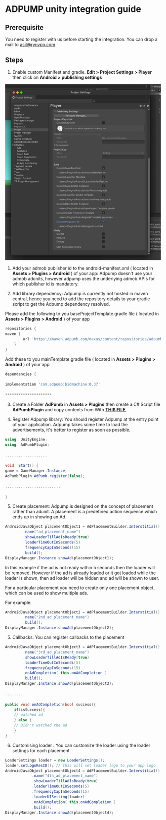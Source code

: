 # ADPUMP unity integration guide

## Prerequisite ##

You need to register with us before starting the integration. You can drop a mail to asil@rynvpn.com

## Steps ##

  

1) Enable custom Manifest and gradle. **Edit > Project Settings > Player** then click on **Android > publishing settings**

  

![alt text](https://github.com/arjunrajmp/demo-unity/blob/main/screen-shot/project-settings.png?raw=true)

  

  

  

1) Add your admob publisher id to the android-manifest.xml ( located in **Assets > Plugins > Android** ) of your app: Adpump doesn't use your admob adunits, however adpump uses the underlying admob APIs for which publisher id is mandatory. 


2) Add library dependency: Adpump is currently not hosted in maven central, hence you need to add the repository details to your gradle script to get the Adpump dependency resolved.

  

Please add the following to you baseProjectTemplate.gradle file ( located in **Assets > Plugins > Android** )  of your app

```gradle
repositories {
maven { 
        url 'https://maven.adpumb.com/nexus/content/repositories/adpumb'
    }
}
```
Add these to you mainTemplate.gradle file ( located in **Assets > Plugins > Android** )  of your app
```gradle
dependencies {

implementation 'com.adpump:bidmachine:0.37'

*********************


```

3) Create a Folder **AdPumb** in **Assets > Plugins** then create a C# Script file **AdPumbPlugin** and copy contents from With [**THIS FILE**](https://raw.githubusercontent.com/arjunrajmp/demo-unity/main/Assets/Plugins/AdPumb/AdPumbPlugin.cs),

4) Register Adpump library: You should register Adpump at the entry point of your application. Adpump takes some time to load the advertisements, it's better to register as soon as possible.

```c#
using  UnityEngine;
using  AdPumbPlugin;

...................

void  Start() {
game = GameManager.Instance;
AdPumbPlugin.AdPumb.register(false);

.........................

}

```

5) Create placement: Adpump is designed on the concept of placement rather than adunit. A placement is a predefined action sequence which ends up in showing an Ad. 

```c#
AndroidJavaObject placementObject1 = AdPlacementBuilder.Interstitial()
        .name("ad_placement_name")    
        .showLoaderTillAdIsReady(true)
        .loaderTimeOutInSeconds(5)
        .frequencyCapInSeconds(15)
        .build();
DisplayManager.Instance.showAd(placementObject1);
```

In this example if the ad is not ready within 5 seconds then the loader will be removed. However if the ad is already loaded or it got loaded while the loader is shown, then ad loader will be hidden and ad will be shown to user.

For a particular placement you need to create only one placement object, which can be used to show multiple ads.

For example:

```c#
AndroidJavaObject placementObject2 = AdPlacementBuilder.Interstitial()
        .name("2nd_ad_placement_name")  
        .build();
DisplayManager.Instance.showAd(placementObject2);
```

5) Callbacks: You can register callbacks to the placement

```c#
AndroidJavaObject placementObject3 = AdPlacementBuilder.Interstitial()
        .name("3rd_ad_placement_name")    
        .showLoaderTillAdIsReady(true)
        .loaderTimeOutInSeconds(5)
        .frequencyCapInSeconds(15)
        .onAdCompletion( this.onAdCompletion )
        .build();
DisplayManager.Instance.showAd(placementObject3);

......... 

public void onAdCompletion(bool success){ 
    if(isSuccess){ 
    // watched ad
    } else {
    // Didn't watched the ad
    }
}
```

6) Customising loader : You can customize the loader using the loader settings for each placement

```c#
LoaderSettings loader = new LoaderSettings();
loader.setLogoResID(); // this will set loader logo to your app logo
AndroidJavaObject placementObject4 = AdPlacementBuilder.Interstitial()
            .name("4th_ad_placement_name")
            .showLoaderTillAdIsReady(true)
            .loaderTimeOutInSeconds(5)
            .frequencyCapInSeconds(15)
            .loaderUISetting(loader)
            .onAdCompletion( this.onAdCompletion )
            .build();
DisplayManager.Instance.showAd(placementObject4);

```

 
